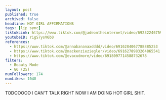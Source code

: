 ```yaml
---
layout: post
published: true
archived: false
headline: HOT GIRL AFFIRMATIONS
tags: [lip sync]
tiktokLink: https://www.tiktok.com/@jadeontheinternet/video/6923224675900247302
youtubeID: rigS7ysV6b0
references:
  - https://www.tiktok.com/@annabananaxdddd/video/6916284067788885253
  - https://www.tiktok.com/@mackenzieziegler/video/6916278983264865541
  - https://www.tiktok.com/@evacudmore/video/6918097714588732678
filters:
  - Beauty Mode
  - G6 (25)
numFollowers: 174
numLikes: 1048
---
```


TODOOOOO
I CAN'T TALK RIGHT NOW I AM DOING HOT GIRL SHIT.
